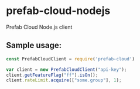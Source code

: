 # prefab-cloud-nodejs
Prefab Cloud Node.js client

## Sample usage:
```javascript
const PrefabCloudClient = require('prefab-cloud')

var client = new PrefabCloudClient("api-key");
client.getFeatureFlag("ff").isOn();
client.rateLimit.acquire(["some.group"], 1);
```
